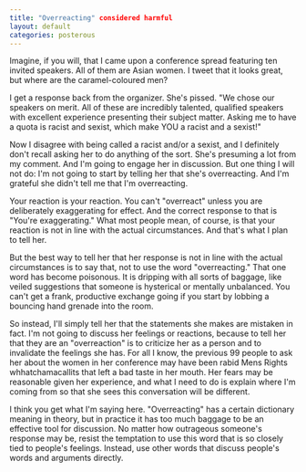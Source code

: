 ```yaml
---
title: "Overreacting" considered harmful
layout: default
categories: posterous
---
```


Imagine, if you will, that I came upon a conference spread featuring ten invited speakers. All of them are Asian women. I tweet that it looks great, but where are the caramel-coloured men? 

I get a response back from the organizer. She's pissed. "We chose our speakers on merit. All of these are incredibly talented, qualified speakers with excellent experience presenting their subject matter. Asking me to have a quota is racist and sexist, which make YOU a racist and a sexist!" 

Now I disagree with being called a racist and/or a sexist, and I definitely don't recall asking her to do anything of the sort. She's presuming a lot from my comment. And I'm going to engage her in discussion. But one thing I will not do: I'm not going to start by telling her that she's overreacting. And I'm grateful she didn't tell me that I'm overreacting. 

Your reaction is your reaction. You can't "overreact" unless you are deliberately exaggerating for effect. And the correct response to that is "You're exaggerating." What most people mean, of course, is that your reaction is not in line with the actual circumstances. And that's what I plan to tell her. 

But the best way to tell her that her response is not in line with the actual circumstances is to say that, not to use the word "overreacting." That one word has become poisonous. It is dripping with all sorts of baggage, like veiled suggestions that someone is hysterical or mentally unbalanced. You can't get a frank, productive exchange going if you start by lobbing a bouncing hand grenade into the room. 

So instead, I'll simply tell her that the statements she makes are mistaken in fact. I'm not going to discuss her feelings or reactions, because to tell her that they are an "overreaction" is to criticize her as a person and to invalidate the feelings she has. For all I know, the previous 99 people to ask her about the women in her conference may have been rabid Mens Rights whhatchamacallits that left a bad taste in her mouth. Her fears may be reasonable given her experience, and what I need to do is explain where I'm coming from so that she sees this conversation will be different. 

I think you get what I'm saying here. "Overreacting" has a certain dictionary meaning in theory, but in practice it has too much baggage to be an effective tool for discussion. No matter how outrageous someone's response may be, resist the temptation to use this word that is so closely tied to people's feelings. Instead, use other words that discuss people's words and arguments directly.
